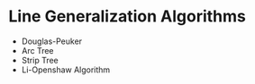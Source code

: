 # Line Generalization Algorithms
 * Douglas-Peuker
 * Arc Tree
 * Strip Tree
 * Li-Openshaw Algorithm
